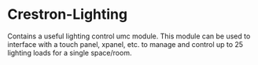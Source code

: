 # Crestron-Lighting
Contains a useful lighting control umc module.
This module can be used to interface with a touch panel, xpanel, etc. to manage and control up to 25 lighting loads for a single space/room.
